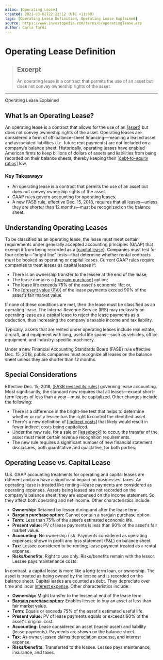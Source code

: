 ```yaml
---
alias: [Operating Lease]
created: 2021-03-02T22:22:12 (UTC +11:00)
tags: [Operating Lease Definition, Operating Lease Explained]
source: https://www.investopedia.com/terms/o/operatinglease.asp
author: Carla Tardi
---
```


# Operating Lease Definition

> ## Excerpt
> An operating lease is a contract that permits the use of an asset but does not convey ownership rights of the asset.

---

Operating Lease Explained
## What Is an Operating Lease?

An operating lease is a contract that allows for the use of an [[asset]](https://www.investopedia.com/ask/answers/12/what-is-an-asset.asp) but does not convey ownership rights of the asset. Operating leases are considered a form of off-balance-sheet financing—meaning a leased asset and associated liabilities (i.e. future rent payments) are not included on a company's balance sheet. Historically, operating leases have enabled American firms to keep billions of dollars of assets and liabilities from being recorded on their balance sheets, thereby keeping their [[debt-to-equity ratios]](https://www.investopedia.com/terms/d/debtequityratio.asp) low.

### Key Takeaways

-   An operating lease is a contract that permits the use of an asset but does not convey ownership rights of the asset. 
-   GAAP rules govern accounting for operating leases.
-   A new FASB rule, effective Dec. 15, 2018, requires that all leases—unless they are shorter than 12 months—must be recognized on the balance sheet.

## Understanding Operating Leases

To be classified as an operating lease, the lease must meet certain requirements under generally accepted accounting principles (GAAP) that exempt it from being recorded as a [[capital lease]](https://www.investopedia.com/terms/c/capitallease.asp). Companies must test for four criteria—“bright line” tests—that determine whether rental contracts must be booked as operating or capital leases. Current GAAP rules require companies to treat leases as capital leases if:

-   There is an ownership transfer to the lessee at the end of the lease;
-   The lease contains a [[bargain purchase]](https://www.investopedia.com/terms/b/bargain-purchase.asp) option;
-   The lease life exceeds 75% of the asset's economic life; or,
-   The [[present value (PV)]](https://www.investopedia.com/terms/p/presentvalue.asp) of the lease payments exceed 90% of the asset's fair market value.

If none of these conditions are met, then the lease must be classified as an operating lease. The Internal Revenue Service (IRS) may reclassify an operating lease as a capital lease to reject the lease payments as a deduction, thus increasing the company's taxable income and tax liability.

Typically, assets that are rented under operating leases include real estate, aircraft, and equipment with long, useful life spans—such as vehicles, office equipment, and industry-specific machinery.

Under a new Financial Accounting Standards Board (FASB) rule effective Dec. 15, 2018, public companies must recognize all leases on the balance sheet unless they are shorter than 12 months.

## Special Considerations

Effective Dec. 15, 2018, [[FASB revised its rules]](https://www.fasb.org/jsp/FASB/Document_C/DocumentPage?cid=1176167901010&acceptedDisclaimer=true) governing lease accounting. Most significantly, the standard now requires that all leases—except short-term leases of less than a year—must be capitalized. Other changes include the following:

-   There is a difference in the bright-line test that helps to determine whether or not a lessee has the right to control the identified asset.
-   There's a new definition of [[indirect costs]](https://www.investopedia.com/ask/answers/041415/what-are-different-types-costs-cost-accounting.asp) that likely would result in fewer indirect costs being capitalized.
-   Under the new rule, for a sale or [[leaseback]](https://www.investopedia.com/terms/l/leaseback.asp) to occur, the transfer of the asset must meet certain revenue recognition requirements.
-   The new rule requires a significant number of new financial statement disclosures, both quantitative and qualitative, for both parties.

## Operating Lease vs. Capital Lease

U.S. GAAP accounting treatments for operating and capital leases are different and can have a significant impact on businesses' taxes. An operating lease is treated like renting—lease payments are considered as operating expenses. Assets being leased are not recorded on the company's balance sheet; they are expensed on the income statement. So, they affect both operating and net income. Other characteristics include:

-   **Ownership:** Retained by lessor during and after the lease term.
-   **Bargain purchase option:** Cannot contain a bargain purchase option.
-   **Term:** Less than 75% of the asset’s estimated economic life.
-   **Present value:** PV of lease payments is less than 90% of the asset's fair market value.
-   **Accounting:** No ownership risk. Payments considered as operating expenses; shown in profit and loss statement (P&L) on balance sheet.
-   **Tax:** Lessee considered to be renting; lease payment treated as a rental expense.
-   **Risks/benefits:** Right to use only. Risks/benefits remain with the lessor. Lessee pays maintenance costs.

In contrast, a capital lease is more like a long-term loan, or ownership. The asset is treated as being owned by the lessee and is recorded on the balance sheet. Capital leases are counted as debt. They depreciate over time and incur [interest expense](https://www.investopedia.com/terms/i/interestexpense.asp). Other characteristics include:

-   **Ownership:** Might transfer to the lessee at end of the lease term.
-   **[Bargain purchase option](https://www.investopedia.com/terms/b/bargain-purchase-option.asp):** Enables lessee to buy an asset at less than fair market value.
-   **Term:** Equals or exceeds 75% of the asset's estimated useful life.
-   **Present value:** PV of lease payments equals or exceeds 90% of the asset's original cost.
-   **Accounting:** Lease considered an asset (leased asset) and liability (lease payments). Payments are shown on the balance sheet.
-   **Tax:** As owner, lessee claims depreciation expense, and interest expense.
-   **Risks/benefits:** Transferred to the lessee. Lessee pays maintenance, insurance, and taxes.
